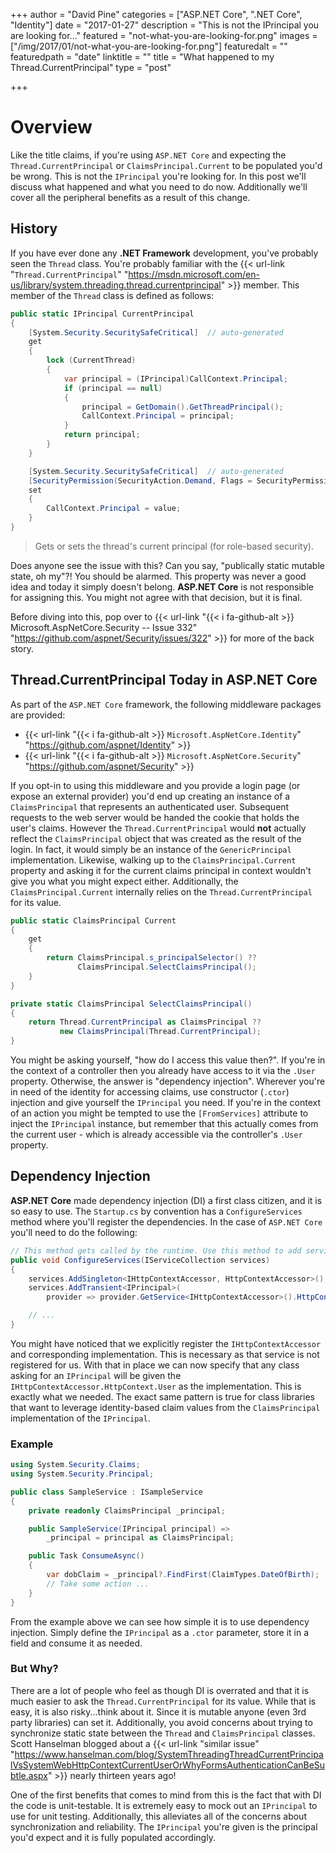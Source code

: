 +++
author = "David Pine"
categories = ["ASP.NET Core", ".NET Core", "Identity"]
date = "2017-01-27"
description = "This is not the IPrincipal you are looking for..."
featured = "not-what-you-are-looking-for.png"
images = ["/img/2017/01/not-what-you-are-looking-for.png"]
featuredalt = ""
featuredpath = "date"
linktitle = ""
title = "What happened to my Thread.CurrentPrincipal"
type = "post"

+++

# Overview

Like the title claims, if you're using `ASP.NET Core` and expecting the `Thread.CurrentPrincipal` or `ClaimsPrincipal.Current` to be populated you'd be wrong. This is not the
`IPrincipal` you're looking for. In this post we'll discuss what happened and what you need to do now. Additionally we'll cover all the peripheral benefits as a result of this change.

## History

If you have ever done any **.NET Framework** development, you've probably seen the `Thread` class. You're probably familiar with the {{< url-link "`Thread.CurrentPrincipal`" "https://msdn.microsoft.com/en-us/library/system.threading.thread.currentprincipal" >}} member. This member of the `Thread` class is defined as follows:

```csharp
public static IPrincipal CurrentPrincipal
{
    [System.Security.SecuritySafeCritical]  // auto-generated
    get
    {
        lock (CurrentThread)
        {
            var principal = (IPrincipal)CallContext.Principal;
            if (principal == null)
            {
                principal = GetDomain().GetThreadPrincipal();
                CallContext.Principal = principal;
            }
            return principal;
        }
    }

    [System.Security.SecuritySafeCritical]  // auto-generated
    [SecurityPermission(SecurityAction.Demand, Flags = SecurityPermissionFlag.ControlPrincipal)]
    set
    {
        CallContext.Principal = value;
    }
}
```

> Gets or sets the thread's current principal (for role-based security).

Does anyone see the issue with this? Can you say, "publically static mutable state, oh my"?! You should be alarmed. This property was never a good idea and today it simply doesn't belong. **ASP.NET Core** is not responsible for assigning this. You might not agree with that decision, but it is final.

Before diving into this, pop over to {{< url-link "{{< i fa-github-alt >}} Microsoft.AspNetCore.Security -- Issue 332" "https://github.com/aspnet/Security/issues/322" >}} for more of the back story.

## Thread.CurrentPrincipal Today in ASP.NET Core

As part of the `ASP.NET Core` framework, the following middleware packages are provided:

 - {{< url-link "{{< i fa-github-alt >}} `Microsoft.AspNetCore.Identity`" "https://github.com/aspnet/Identity" >}}
 - {{< url-link "{{< i fa-github-alt >}} `Microsoft.AspNetCore.Security`" "https://github.com/aspnet/Security" >}}

If you opt-in to using this middleware and you provide a login page (or expose an external provider) you'd end up creating an instance of a `ClaimsPrincipal` that represents an authenticated user. Subsequent requests to the web server would be handed the cookie that holds the user's claims. However the `Thread.CurrentPrincipal` would **not** actually reflect the `ClaimsPrincipal` object that was created as the result of the login. In fact, it would simply be an instance of the `GenericPrincipal` implementation. Likewise, walking up to the `ClaimsPrincipal.Current` property and asking it for the current claims principal in context wouldn't give you what you might expect either. Additionally, the `ClaimsPrincipal.Current` internally relies on the `Thread.CurrentPrincipal` for its value.

```csharp
public static ClaimsPrincipal Current
{
    get
    {
        return ClaimsPrincipal.s_principalSelector() ??
               ClaimsPrincipal.SelectClaimsPrincipal();
    }
}

private static ClaimsPrincipal SelectClaimsPrincipal()
{
    return Thread.CurrentPrincipal as ClaimsPrincipal ??
           new ClaimsPrincipal(Thread.CurrentPrincipal);
}
```

You might be asking yourself, "how do I access this value then?". If you're in the context of a controller then you already have access to it via the `.User` property. Otherwise, the answer is "dependency injection". Wherever you're in need of the identity for accessing claims, use constructor (`.ctor`) injection and give yourself the `IPrincipal` you need. If you're in the context of an action you might be tempted to use the `[FromServices]` attribute to inject the `IPrincipal` instance, but remember that this actually comes from the current user - which is already accessible via the controller's `.User` property.

## Dependency Injection

**ASP.NET Core** made dependency injection (DI) a first class citizen, and it is so easy to use. The `Startup.cs` by convention has a `ConfigureServices` method where you'll
register the dependencies. In the case of `ASP.NET Core` you'll need to do the following:

```csharp
// This method gets called by the runtime. Use this method to add services to the container.
public void ConfigureServices(IServiceCollection services)
{
    services.AddSingleton<IHttpContextAccessor, HttpContextAccessor>();
    services.AddTransient<IPrincipal>(
        provider => provider.GetService<IHttpContextAccessor>().HttpContext.User);

    // ...
}
```

You might have noticed that we explicitly register the `IHttpContextAccessor` and corresponding implementation. This is necessary as that service is not registered for us. With that in place we can now specify that any class asking for an `IPrincipal` will be given the `IHttpContextAccessor.HttpContext.User` as the implementation. This is exactly what we needed. The exact same pattern is true for class libraries that want to leverage identity-based claim values from the `ClaimsPrincipal` implementation of the `IPrincipal`.

### Example

```csharp
using System.Security.Claims;
using System.Security.Principal;

public class SampleService : ISampleService
{
    private readonly ClaimsPrincipal _principal;

    public SampleService(IPrincipal principal) =>
        _principal = principal as ClaimsPrincipal;

    public Task ConsumeAsync()
    {
        var dobClaim = _principal?.FindFirst(ClaimTypes.DateOfBirth);
        // Take some action ...
    }
}
```

From the example above we can see how simple it is to use dependency injection. Simply define the `IPrincipal` as a `.ctor` parameter, store it in a field and consume it as needed.

### But Why?

There are a lot of people who feel as though DI is overrated and that it is much easier to ask the `Thread.CurrentPrincipal` for its value. While that is easy, it is also risky...think about it. Since it is mutable anyone (even 3rd party libraries) can set it. Additionally, you avoid concerns about trying to synchronize static state between the `Thread` and `ClaimsPrincipal` classes. Scott Hanselman blogged about a {{< url-link "similar issue" "https://www.hanselman.com/blog/SystemThreadingThreadCurrentPrincipalVsSystemWebHttpContextCurrentUserOrWhyFormsAuthenticationCanBeSubtle.aspx" >}} nearly thirteen years ago!

One of the first benefits that comes to mind from this is the fact that with DI the code is unit-testable. It is extremely easy to mock out an `IPrincipal` to use for unit
testing. Additionally, this alleviates all of the concerns about synchronization and reliability. The `IPrincipal` you're given is the principal you'd expect and it is fully
populated accordingly.

